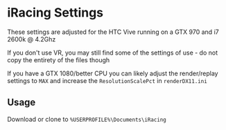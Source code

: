 # iRacing Settings

These settings are adjusted for the HTC Vive running on a GTX 970 and i7 2600k @ 4.2Ghz

If you don't use VR, you may still find some of the settings of use - do not copy the entirety of the files though

If you have a GTX 1080/better CPU you can likely adjust the render/replay settings to `MAX` and increase the `ResolutionScalePct` in `renderDX11.ini`

## Usage

Download or clone to `%USERPROFILE%\Documents\iRacing`
